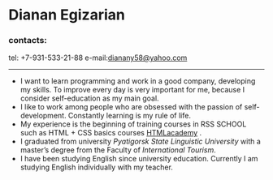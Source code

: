 # **Dianan Egizarian** 
### contacts: 
 tel: +7-931-533-21-88        e-mail:dianany58@yahoo.com  
 ----------------------       --------------------------
* I want to learn programming and work in a good company, developing my skills.  To improve every day is very important for me, because I consider self-education as my main goal.  
* I like to work among people who are obsessed with the passion of self-development.  Constantly learning is my rule of life.   
* My experience is the beginning of training courses in RSS SCHOOL such as HTML + CSS basics courses [HTMLacademy](https://htmlacademy.ru/profile/id1033257) .  
* I graduated from university *Pyatigorsk State Linguistic University* with a master’s degree from the Faculty of *International Tourism*.   
* I have been studying English since university education. Сurrently I am studying English individually with my teacher.  
